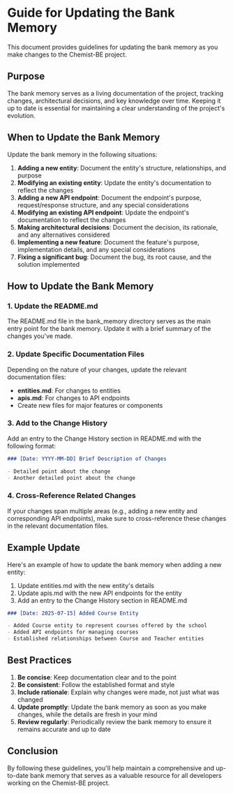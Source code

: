 # Guide for Updating the Bank Memory

This document provides guidelines for updating the bank memory as you make changes to the Chemist-BE project.

## Purpose

The bank memory serves as a living documentation of the project, tracking changes, architectural decisions, and key knowledge over time. Keeping it up to date is essential for maintaining a clear understanding of the project's evolution.

## When to Update the Bank Memory

Update the bank memory in the following situations:

1. **Adding a new entity**: Document the entity's structure, relationships, and purpose
2. **Modifying an existing entity**: Update the entity's documentation to reflect the changes
3. **Adding a new API endpoint**: Document the endpoint's purpose, request/response structure, and any special considerations
4. **Modifying an existing API endpoint**: Update the endpoint's documentation to reflect the changes
5. **Making architectural decisions**: Document the decision, its rationale, and any alternatives considered
6. **Implementing a new feature**: Document the feature's purpose, implementation details, and any special considerations
7. **Fixing a significant bug**: Document the bug, its root cause, and the solution implemented

## How to Update the Bank Memory

### 1. Update the README.md

The README.md file in the bank_memory directory serves as the main entry point for the bank memory. Update it with a brief summary of the changes you've made.

### 2. Update Specific Documentation Files

Depending on the nature of your changes, update the relevant documentation files:

- **entities.md**: For changes to entities
- **apis.md**: For changes to API endpoints
- Create new files for major features or components

### 3. Add to the Change History

Add an entry to the Change History section in README.md with the following format:

```markdown
### [Date: YYYY-MM-DD] Brief Description of Changes

- Detailed point about the change
- Another detailed point about the change
```

### 4. Cross-Reference Related Changes

If your changes span multiple areas (e.g., adding a new entity and corresponding API endpoints), make sure to cross-reference these changes in the relevant documentation files.

## Example Update

Here's an example of how to update the bank memory when adding a new entity:

1. Update entities.md with the new entity's details
2. Update apis.md with the new API endpoints for the entity
3. Add an entry to the Change History section in README.md

```markdown
### [Date: 2025-07-15] Added Course Entity

- Added Course entity to represent courses offered by the school
- Added API endpoints for managing courses
- Established relationships between Course and Teacher entities
```

## Best Practices

1. **Be concise**: Keep documentation clear and to the point
2. **Be consistent**: Follow the established format and style
3. **Include rationale**: Explain why changes were made, not just what was changed
4. **Update promptly**: Update the bank memory as soon as you make changes, while the details are fresh in your mind
5. **Review regularly**: Periodically review the bank memory to ensure it remains accurate and up to date

## Conclusion

By following these guidelines, you'll help maintain a comprehensive and up-to-date bank memory that serves as a valuable resource for all developers working on the Chemist-BE project.